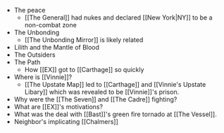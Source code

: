 - The peace
	- [[The General]] had nukes and declared [[New York|NY]] to be a non-combat zone
- The Unbonding
	- [[The Unbonding Mirror]] is likely related
- Lilith and the Mantle of Blood
- The Outsiders
- The Path
	- How [[EX]] got to [[Carthage]] so quickly
- Where is [[Vinnie]]?
	- [[The Upstate Map]] led to [[Carthage]] and [[Vinnie's Upstate Libary]] which was revealed to be [[Vinnie]]'s prison.
- Why were the [[The Seven]] and [[The Cadre]] fighting?
- What are [[EX]]'s motivations?
- What was the deal with [[Bast]]'s green fire tornado at [[The Vessel]].
- Neighbor's implicating [[Chalmers]]
